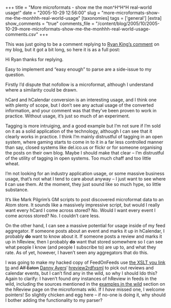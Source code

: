 +++
title = "More microformats - show me the mon^H^H^H real-world usage!"
date = "2005-10-29 12:56:00"
slug = "more-microformats-show-me-the-monhhh-real-world-usage"
[taxonomies]
tags = ['general']
[extra]
show_comments = "true"
comments_file = "/content/blog/2005/10/2005-10-29-more-microformats-show-me-the-monhhh-real-world-usage-comments.csv"
+++

This was just going to be a comment replying to [Ryan King’s comment](http://philwilson.org/blog/2005/10/microformats-in-practice.html#113057325433946245) on my blog, but it got a bit long, so here it is as a full post:

Hi Ryan thanks for replying.

Easy to implement and “easy enough” to parse are a side-issue to my question.

Firstly I’d dispute that nofollow is a microformat, although I understand where a similarity could be drawn.

hCard and hCalendar conversion is an interesting usage, and I think one with plenty of scope, but I don’t see any actual usage of the converted information, and your comment was that they’ve been proven to work in practice. Without usage, it’s just so much of an experiment.

Tagging is more intruiging, and a good example but I’m not sure if I’m sold on it as a solid application of the technology, although I can see that it clearly works in practice. I think I’m mainly distrustful of tagging in an open system, where gaming starts to come in to it in a far less controlled manner than say, closed systems like del.ico.us or flickr or for someone organising the posts on their own blog. Maybe I should make that clear – I’m distrustful of the utility of tagging in open systems. Too much chaff and too little wheat.

I’m not looking for an industry application usage, or some massive business usage, that’s not what I tend to care about anyway – I just want to see where **I** can use them. At the moment, they just sound like so much hype, so little substance.

It’s like Mark Pilgrim’s GM scripts to post discovered microformat data to an Atom store. It sounds like a massively impressive script, but would I really want every hCard I come across stored? No. Would I want every event I come across stored? No. I couldn’t care less.

On the other hand, I can see a massive potential for usage inside of my feed aggregator. If someone posts about an event and marks it up in hCalendar, I probably **do** want to know about it. If someone posts a review and marks it up in hReview, then I probably **do** want that stored somewhere so I can see what people I know (and people I subscribe to) are up to, and what they rate. As of yet, however, I haven’t seen any aggregators that do this.

I was going to make my hacked copy of FeedOnFeeds use [the XSLT you link to](http://suda.co.uk/projects/X2V) and <del datetime="2005-11-03T13:34:34Z">Alf Eaton</del> <ins datetime="2005-11-03T13:34:34Z">Danny Ayers</ins>‘ [hreview2rdfxsml](http://alf.hubmed.org/hreview2rdfxml.xsl) to pick out reviews and calendar events, but I can’t find any in the wild, so why I should Ido this? Again to clarify: I haven’t found *any* instances of hReview in feeds in the wild, including the sources mentioned in the [examples in the wild](http://microformats.org/wiki/hreview#Examples_in_the_wild) section on the hReview page on the microformats wiki. If I *have* missed one, I welcome pointers! So slightly chicken and egg here – if no-one is doing it, why should I bother adding the functionality to my parser?
